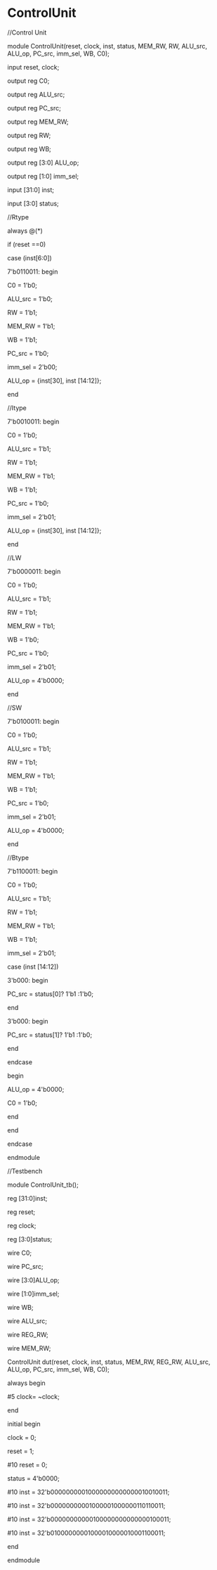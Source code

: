# ControlUnit

//Control Unit

module ControlUnit(reset, clock, inst, status, MEM_RW, RW, ALU_src, ALU_op, PC_src, imm_sel, WB, C0);

input reset, clock;

output reg C0;

output reg ALU_src;

output reg PC_src;

output reg MEM_RW;

output reg RW;

output reg WB;

output reg [3:0] ALU_op;

output reg [1:0] imm_sel;

input [31:0] inst;

input [3:0] status;

//Rtype

always @(*)

if (reset ==0)

case (inst[6:0])

7'b0110011: begin

C0 = 1'b0;

ALU_src = 1'b0;

RW = 1'b1;

MEM_RW = 1'b1;

WB = 1'b1;

PC_src = 1'b0;

imm_sel = 2'b00;

ALU_op = {inst[30], inst [14:12]};

end

//Itype 

7'b0010011: begin

C0 = 1'b0;

ALU_src = 1'b1;

RW = 1'b1;

MEM_RW = 1'b1;

WB = 1'b1;

PC_src = 1'b0;

imm_sel = 2'b01;

ALU_op = {inst[30], inst [14:12]};

end

//LW

7'b0000011: begin

C0 = 1'b0;

ALU_src = 1'b1;

RW = 1'b1;

MEM_RW = 1'b1;

WB = 1'b0;

PC_src = 1'b0;

imm_sel = 2'b01;

ALU_op = 4'b0000;

end

//SW

7'b0100011: begin

C0 = 1'b0;

ALU_src = 1'b1;

RW = 1'b1;

MEM_RW = 1'b1;

WB = 1'b1;

PC_src = 1'b0;

imm_sel = 2'b01;

ALU_op = 4'b0000;

end

//Btype

7'b1100011: begin

C0 = 1'b0;

ALU_src = 1'b1;

RW = 1'b1;

MEM_RW = 1'b1;

WB = 1'b1;

imm_sel = 2'b01;

case (inst [14:12])

3'b000: begin

PC_src = status[0]? 1'b1 :1'b0;

end

3'b000: begin

PC_src = status[1]? 1'b1 :1'b0;

end

endcase

begin

ALU_op = 4'b0000;

C0 = 1'b0;

end

end

endcase

endmodule 

//Testbench

module ControlUnit_tb();

reg [31:0]inst;

reg reset;

reg clock;

reg [3:0]status;


wire C0;

wire PC_src;

wire [3:0]ALU_op;

wire [1:0]imm_sel;

wire WB;

wire ALU_src;

wire REG_RW;

wire MEM_RW;

ControlUnit dut(reset, clock, inst, status, MEM_RW, REG_RW, ALU_src, ALU_op,
 PC_src, imm_sel, WB, C0);

 

always begin

#5 clock= ~clock;

end


initial begin

clock = 0;

reset = 1;

#10 reset = 0;

status = 4'b0000;

#10 inst = 32'b00000000010000000000000010010011;

#10 inst = 32'b00000000001000001000000110110011;

#10 inst = 32'b00000000000100000000000000100011;

#10 inst = 32'b01000000001000010000010001100011;

end

endmodule

